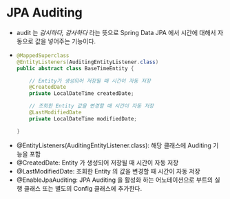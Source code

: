 # JPA Auditing

- audit 는 *감시하다, 감사하다* 라는 뜻으로 Spring Data JPA 에서 시간에 대해서 자동으로 값을 넣어주는 기능이다.
- ~~~ java
  @MappedSuperclass
  @EntityListeners(AuditingEntityListener.class)
  public abstract class BaseTimeEntity {
  
      // Entity가 생성되어 저장될 때 시간이 자동 저장
      @CreatedDate
      private LocalDateTime createdDate;
  
      // 조회한 Entity 값을 변경할 때 시간이 자동 저장
      @LastModifiedDate
      private LocalDateTime modifiedDate;
  
  }
  ~~~
- @EntityListeners(AuditingEntityListener.class): 해당 클래스에 Auditing 기능을 포함
- @CreatedDate: Entity 가 생성되어 저장될 때 시간이 자동 저장
- @LastModifiedDate: 조회한 Entity 의 값을 변경할 때 시간이 자동 저장
- @EnableJpaAuditing: JPA Auditing 을 활성화 하는 어노테이션으로 부트의 실행 클래스 또는 별도의 Config 클래스에 추가한다.